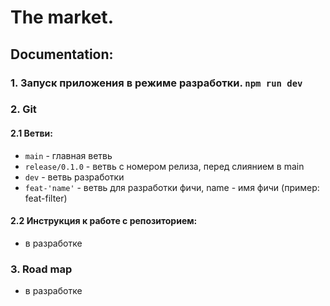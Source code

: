 # The market.

## Documentation:

### 1. Запуск приложения в режиме разработки. `npm run dev`

### 2. Git

#### 2.1 Ветви:

- `main` - главная ветвь
- `release/0.1.0` - ветвь с номером релиза, перед слиянием в main
- `dev` - ветвь разработки
- `feat-'name'` - ветвь для разработки фичи, name - имя фичи (пример: feat-filter)

#### 2.2 Инструкция к работе с репозиторием:

- в разработке

### 3. Road map

- в разработке
